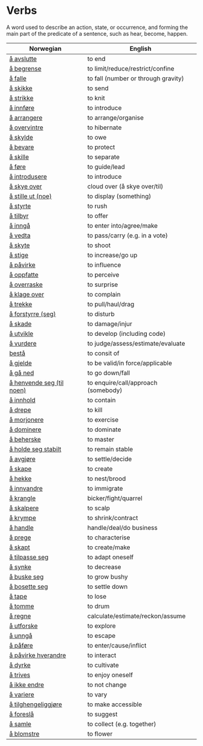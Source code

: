 # Verbs

A word used to describe an action, state, or occurrence, and forming the main part of the predicate of a sentence, such as hear, become, happen.

| Norwegian | English |
| --- | --- |
| [å avslutte](https://www.ordnett.no/search?language=no&phrase=å%20avslutte) | to end |
| [å begrense](https://www.ordnett.no/search?language=no&phrase=å%20begrense) | to limit/reduce/restrict/confine |
| [å falle](https://www.ordnett.no/search?language=no&phrase=å%20falle) | to fall (number or through gravity) |
| [å skikke](https://www.ordnett.no/search?language=no&phrase=å%20skikke) | to send |
| [å strikke](https://www.ordnett.no/search?language=no&phrase=å%20strikke) | to knit |
| [å innføre](https://www.ordnett.no/search?language=no&phrase=å%20innføre) | to introduce |
| [å arrangere](https://www.ordnett.no/search?language=no&phrase=å%20arrangere) | to arrange/organise |
| [å overvintre](https://www.ordnett.no/search?language=no&phrase=å%20overvintre) | to hibernate |
| [å skylde](https://www.ordnett.no/search?language=no&phrase=å%20skylde) | to owe |
| [å bevare](https://www.ordnett.no/search?language=no&phrase=å%20bevare) | to protect |
| [å skille](https://www.ordnett.no/search?language=no&phrase=å%20skille) | to separate |
| [å føre](https://www.ordnett.no/search?language=no&phrase=å%20føre) | to guide/lead |
| [å introdusere](https://www.ordnett.no/search?language=no&phrase=å%20introdusere) | to introduce |
| [å skye over](https://www.ordnett.no/search?language=no&phrase=å%20skye%20over) | cloud over (å skye over/til) |
| [å stille ut (noe)](https://www.ordnett.no/search?language=no&phrase=å%20stille%20ut%20(noe)) | to display (something) |
| [å styrte](https://www.ordnett.no/search?language=no&phrase=å%20styrte) | to rush |
| [å tilbyr](https://www.ordnett.no/search?language=no&phrase=å%20tilbyr) | to offer |
| [å inngå](https://www.ordnett.no/search?language=no&phrase=å%20inngå) | to enter into/agree/make |
| [å vedta](https://www.ordnett.no/search?language=no&phrase=å%20vedta) | to pass/carry (e.g. in a vote) |
| [å skyte](https://www.ordnett.no/search?language=no&phrase=å%20skyte) | to shoot |
| [å stige](https://www.ordnett.no/search?language=no&phrase=å%20stige) | to increase/go up |
| [å påvirke](https://www.ordnett.no/search?language=no&phrase=å%20påvirke) | to influence |
| [å oppfatte](https://www.ordnett.no/search?language=no&phrase=å%20oppfatte) | to perceive |
| [å overraske](https://www.ordnett.no/search?language=no&phrase=å%20overraske) | to surprise |
| [å klage over](https://www.ordnett.no/search?language=no&phrase=å%20klage%20over) | to complain |
| [å trekke](https://www.ordnett.no/search?language=no&phrase=å%20trekke) | to pull/haul/drag |
| [å forstyrre (seg)](https://www.ordnett.no/search?language=no&phrase=å%20forstyrre%20(seg)) | to disturb |
| [å skade](https://www.ordnett.no/search?language=no&phrase=å%20skade) | to damage/injur |
| [å utvikle](https://www.ordnett.no/search?language=no&phrase=å%20utvikle) | to develop (including code) |
| [å vurdere](https://www.ordnett.no/search?language=no&phrase=å%20vurdere) | to judge/assess/estimate/evaluate |
| [bestå](https://www.ordnett.no/search?language=no&phrase=bestå) | to consit of |
| [å gjelde](https://www.ordnett.no/search?language=no&phrase=å%20gjelde) | to be valid/in force/applicable |
| [å gå ned](https://www.ordnett.no/search?language=no&phrase=å%20gå%20ned) | to go down/fall |
| [å henvende seg (til noen)](https://www.ordnett.no/search?language=no&phrase=å%20henvende%20seg%20(til%20noen)) | to enquire/call/approach (somebody) |
| [å innhold](https://www.ordnett.no/search?language=no&phrase=å%20innhold) | to contain |
| [å drepe](https://www.ordnett.no/search?language=no&phrase=å%20drepe) | to kill |
| [å morjonere](https://www.ordnett.no/search?language=no&phrase=å%20morjonere) | to exercise |
| [å dominere](https://www.ordnett.no/search?language=no&phrase=å%20dominere) | to dominate |
| [å beherske](https://www.ordnett.no/search?language=no&phrase=å%20beherske) | to master |
| [å holde seg stabilt](https://www.ordnett.no/search?language=no&phrase=å%20holde%20seg%20stabilt) | to remain stable |
| [å avgjøre](https://www.ordnett.no/search?language=no&phrase=å%20avgjøre) | to settle/decide |
| [å skape](https://www.ordnett.no/search?language=no&phrase=å%20skape) | to create |
| [å hekke](https://www.ordnett.no/search?language=no&phrase=å%20hekke) | to nest/brood |
| [å innvandre](https://www.ordnett.no/search?language=no&phrase=å%20innvandre) | to immigrate |
| [å krangle](https://www.ordnett.no/search?language=no&phrase=å%20krangle) | bicker/fight/quarrel |
| [å skalpere](https://www.ordnett.no/search?language=no&phrase=å%20skalpere) | to scalp |
| [å krympe](https://www.ordnett.no/search?language=no&phrase=å%20krympe) | to shrink/contract |
| [å handle](https://www.ordnett.no/search?language=no&phrase=å%20handle) | handle/deal/do business |
| [å prege](https://www.ordnett.no/search?language=no&phrase=å%20prege) | to characterise |
| [å skapt](https://www.ordnett.no/search?language=no&phrase=å%20skapt) | to create/make |
| [å tilpasse seg](https://www.ordnett.no/search?language=no&phrase=å%20tilpasse%20seg) | to adapt oneself |
| [å synke](https://www.ordnett.no/search?language=no&phrase=å%20synke) | to decrease |
| [å buske seg](https://www.ordnett.no/search?language=no&phrase=å%20buske%20seg) | to grow bushy |
| [å bosette seg](https://www.ordnett.no/search?language=no&phrase=å%20bosette%20seg) | to settle down |
| [å tape](https://www.ordnett.no/search?language=no&phrase=å%20tape) | to lose |
| [å tomme](https://www.ordnett.no/search?language=no&phrase=å%20tomme) | to drum |
| [å regne](https://www.ordnett.no/search?language=no&phrase=å%20regne) | calculate/estimate/reckon/assume |
| [å utforske](https://www.ordnett.no/search?language=no&phrase=å%20utforske) | to explore |
| [å unngå](https://www.ordnett.no/search?language=no&phrase=å%20unngå) | to escape |
| [å påføre](https://www.ordnett.no/search?language=no&phrase=å%20påføre) | to enter/cause/inflict |
| [å påvirke hverandre](https://www.ordnett.no/search?language=no&phrase=å%20påvirke%20hverandre) | to interact |
| [å dyrke](https://www.ordnett.no/search?language=no&phrase=å%20dyrke) | to cultivate |
| [å trives](https://www.ordnett.no/search?language=no&phrase=å%20trives) | to enjoy oneself |
| [å ikke endre](https://www.ordnett.no/search?language=no&phrase=å%20ikke%20endre) | to not change |
| [å variere](https://www.ordnett.no/search?language=no&phrase=å%20variere) | to vary |
| [å tilghengeliggjøre](https://www.ordnett.no/search?language=no&phrase=å%20tilghengeliggjøre) | to make accessible |
| [å foreslå](https://www.ordnett.no/search?language=no&phrase=å%20foreslå) | to suggest |
| [å samle](https://www.ordnett.no/search?language=no&phrase=å%20samle) | to collect (e.g. together) |
| [å blomstre](https://www.ordnett.no/search?language=no&phrase=å%20blomstre) | to flower |

